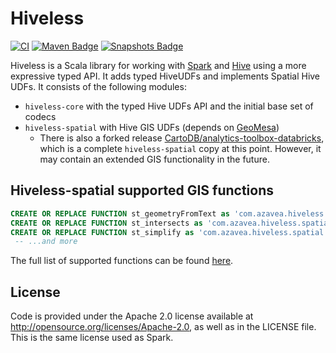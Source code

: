 # Hiveless

[![CI](https://github.com/azavea/hiveless/actions/workflows/ci.yml/badge.svg)](https://github.com/azavea/hiveless/actions/workflows/ci.yml)
[![Maven Badge](https://img.shields.io/maven-central/v/com.azavea/hiveless-core_2.12?color=blue)](https://search.maven.org/search?q=g:com.azavea%20and%20hiveless)
[![Snapshots Badge](https://img.shields.io/nexus/s/https/oss.sonatype.org/com.azavea/hiveless-core_2.12)](https://oss.sonatype.org/content/repositories/snapshots/com/azavea/hiveless-core_2.12/)

Hiveless is a Scala library for working with [Spark](https://spark.apache.org/) and [Hive](https://hive.apache.org/) using a more expressive typed API.
It adds typed HiveUDFs and implements Spatial Hive UDFs. It consists of the following modules:

* `hiveless-core` with the typed Hive UDFs API and the initial base set of codecs
* `hiveless-spatial` with Hive GIS UDFs (depends on [GeoMesa](https://github.com/locationtech/geomesa))
  * There is also a forked release [CartoDB/analytics-toolbox-databricks](https://github.com/CartoDB/analytics-toolbox-databricks), which is a complete `hiveless-spatial` copy at this point. However, it may contain an extended GIS functionality in the future.

## Hiveless-spatial supported GIS functions

```sql
CREATE OR REPLACE FUNCTION st_geometryFromText as 'com.azavea.hiveless.spatial.ST_GeomFromWKT';
CREATE OR REPLACE FUNCTION st_intersects as 'com.azavea.hiveless.spatial.ST_Intersects';
CREATE OR REPLACE FUNCTION st_simplify as 'com.azavea.hiveless.spatial.ST_Simplify';
 -- ...and more
```

The full list of supported functions can be found [here](./spatial/sql/createUDFs.sql).

## License
Code is provided under the Apache 2.0 license available at http://opensource.org/licenses/Apache-2.0,
as well as in the LICENSE file. This is the same license used as Spark.
